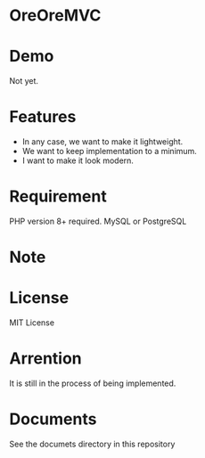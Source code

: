 # OreOreMVC

# Demo

Not yet.

# Features

* In any case, we want to make it lightweight.
* We want to keep implementation to a minimum.
* I want to make it look modern.

# Requirement

PHP version 8+ required.
MySQL or PostgreSQL 

# Note

# License

MIT License

# Arrention

It is still in the process of being implemented.

# Documents

See the documets directory in this repository
